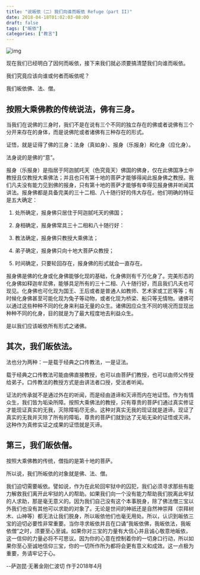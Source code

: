 ```yaml
---
title: "说皈依（二）我们向谁而皈依 Refuge（part II)"
date: 2018-04-18T01:02:03-08:00
draft: false
tags: ["皈依"]
categories: ["教言"]
---
```


                                                                           
![img](https://mmbiz.qpic.cn/mmbiz_jpg/jZ6aUbzt6ITLibZGogZ5nhnzibL514TxH5ibjcia1JIstWbK9BdicP2ccNOfmBaHKFYWJSsKz4n5GjdVnvYE1JFJFaQ/640?wx_fmt=jpeg&wxfrom=5&wx_lazy=1&wx_co=1)

                                                                         
现在我们已经明白了因何而皈依，接下来我们就必须要搞清楚我们向谁而皈依。

我们究竟应该向谁或何者而皈依呢？

我们皈依佛、法、僧。

## 按照大乘佛教的传统说法，佛有三身。

当我们在说佛的三身时，我们不是在说有三个不同的独立存在的佛或者说佛有三个分开来存在的身体，而是说佛陀或者诸佛有三种存在的形式。

证悟，就是证得了佛的三身：法身（真如身）、报身（乐报身）和化身（应化身）。

法身说的是佛的“意”。

报身（乐报身）是指居于阿迦腻吒天（色究竟天）佛国的佛身，仅在此佛国净土中教授且仅教授大乘佛法；并且也只有第十地的菩萨才能够得闻此报身佛之教授。我们凡夫没有能力见到佛的报身，只有第十地的菩萨才能够有幸得见报身佛并听闻其讲法。报身佛都是具备完美的三十二相、八十随行好的伟大存在。他们明确的特征是五大确定：

1. 处所确定，报身佛只居住于阿迦腻吒天的佛国；

2. 身相确定，报身佛常具三十二相和八十随行好：

3. 教法确定，报身佛只教授大乘佛法；

4. 弟子确定，报身佛只向十地大菩萨众教授；

5. 时间确定，只要轮回存在，报身佛的形式就会一直存在。

  报身佛是佛的化身或化身佛能够化现的基础，化身佛则有千万化身了。完美形态的化身佛如释迦牟尼佛，能够具足所有的三十二相、八十随行好，而且我们凡夫也可现见。化身佛也可化现为国王、王后或者是普通人如教师、艺术家或工匠等等；有时候化身佛甚至可能化现为兔子等动物，或者化现为桥梁、船只等无情物。诸佛可以通过这些种种不同的化身来利益无量的众生。诸佛因应众生不同的境况而显现出种种不同的化身，目的就是为了最大程度地去利益众生。

是以我们应该皈依所有形式之诸佛。

 
 ## 其次，我们皈依法。

  法也分为两种：一是载于经典之口传教法，一是证法。

  载于经典之口传教法可能由佛直接教授，也可以由菩萨们教授，也可以由师父传授给弟子。口传教法的教授方式是由讲法者口授，受法者听闻。

  证法的传承就不是通过外在的听闻，而是经由道谛和灭谛而内在地证悟。作为有情众生，我们皆为垢染所障。按照大乘佛法的教授，只有尊贵的菩萨们通过真实修证才能现证真实的无我，灭除障垢尽无余。这种对真实无我的现证就是道谛。现证了真实的无我并灭除了所有的障垢，尊贵的菩萨们就到达了无垢无染的证悟或灭谛。这种作为真修实证之成果的证悟就是灭谛。

 
 ## 第三，我们皈依僧。

  按照大乘佛教的传统，僧指的是第十地的菩萨。

  所以说，我们所皈依的对象就是佛、法、僧。

  我们迫切需要皈依。譬如说，作为在此轮回牢狱中的囚犯，我们必须寻求那些有能力解救我们离开此牢狱的人的帮助。如果我们向一个没有能力帮助我们脱离此牢狱的人求助，那是毫无意义的。因为我们自己没有这个本事脱身，除了佛法僧三宝以外我们也没有其他可以求助的对象了。无论是世间的神祇还是自然神崇拜（崇拜树木、山神等）都无法让我们脱身，所以皈依他们也毫无用处。所以，认识到皈依三宝的迫切必要性非常重要。当你寻求皈依并且在口诵“我皈依佛，我皈依法，我皈依僧”之时，须要至心至诚。如果你对三宝的力量有大信心并且诚心敬意地皈依，这一信仰的力量必将不可思议。因为你的心意在控制着你的一切身口行动，所以如果你至心至诚地信仰三宝，你的一切所作所为都将会更有意义和成效。这一点极为重要，务请牢记于心。

--萨迦昆·无著金刚仁波切 作于2018年4月
